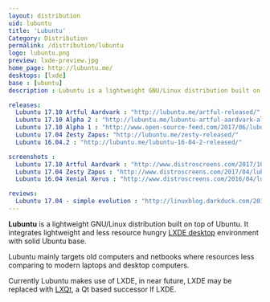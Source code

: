 ```yaml
---
layout: distribution
uid: lubuntu
title: 'Lubuntu'
Category: Distribution
permalink: /distribution/lubuntu
logo: lubuntu.png
preview: lxde-preview.jpg
home_page: http://lubuntu.me/
desktops: [lxde]
base : [ubuntu]
description : Lubuntu is a lightweight GNU/Linux distribution built on top of Ubuntu. Stories and updates on Lubuntu.

releases:
  Lubuntu 17.10 Artful Aardvark : "http://lubuntu.me/artful-released/"
  Lubuntu 17.10 Alpha 2 : "http://lubuntu.me/lubuntu-artful-aardvark-alpha-2-has-been-released/"
  Lubuntu 17.10 Alpha 1 : "http://www.open-source-feed.com/2017/06/lubuntu-1710-artful-aardvark-alpha-1.html"
  Lubuntu 17.04 Zesty Zapus: "http://lubuntu.me/zesty-released/"
  Lubuntu 16.04.2 : "http://lubuntu.me/lubuntu-16-04-2-released/"

screenshots :
  Lubuntu 17.10 Artful Aardvark : "http://www.distroscreens.com/2017/10/lubuntu-1710-artful-aardvark-screenshots.html"
  Lubuntu 17.04 Zesty Zapus : "http://www.distroscreens.com/2017/04/lubuntu-1704-zesty-zapus-screenshots.html"
  Lubuntu 16.04 Xenial Xerus : "http://www.distroscreens.com/2016/04/lubuntu-1604-lts-xenial-xerus.html"

reviews:
  Lubuntu 17.04 - simple evolution : "http://linuxblog.darkduck.com/2017/05/lubuntu-1704-simple-evolution.html"
---
```


**Lubuntu** is a lightweight GNU/Linux distribution built on top of Ubuntu. It integrates lightweight and less resource hungry [LXDE desktop](/desktop/lxde) environment with solid Ubuntu base.

Lubuntu mainly targets old computers and netbooks where resources less comparing to modern laptops and desktop computers.

Currently Lubuntu makes use of LXDE, in near future, LXDE may be replaced with [LXQt](/desktop/lxqt), a Qt based successor lf LXDE.
